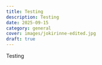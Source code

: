 ```yaml
---
title: Testing
description: Testing
date: 2025-09-15
category: general
cover: images/jokirinne-edited.jpg
draft: true
---
```

Testing